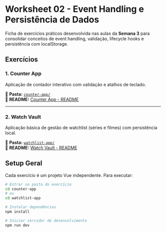 # Worksheet 02 - Event Handling e Persistência de Dados

Ficha de exercícios práticos desenvolvida nas aulas da **Semana 3** para consolidar conceitos de event handling, validação, lifecycle hooks e persistência com localStorage.

## Exercícios

### 1. Counter App

Aplicação de contador interativo com validação e atalhos de teclado.

📁 **Pasta:** [`counter-app/`](counter-app/)  
📄 **README:** [Counter App - README](counter-app/README.md)

---

### 2. Watch Vault

Aplicação básica de gestão de watchlist (séries e filmes) com persistência local.

📁 **Pasta:** [`watchlist-app/`](watchlist-app/)  
📄 **README:** [Watch Vault - README](watchlist-app/README.md)

## Setup Geral

Cada exercício é um projeto Vue independente. Para executar:

```bash
# Entrar na pasta do exercício
cd counter-app
# ou
cd watchlist-app

# Instalar dependências
npm install

# Iniciar servidor de desenvolvimento
npm run dev
```